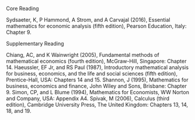 Core Reading

Sydsaeter, K, P Hammond, A Strom, and A Carvajal (2016), Essential mathematics for economic analysis (fifth edition), Pearson Education, Italy: Chapter 9.

Supplementary Reading

Chiang, AC, and K Wainwright (2005), Fundamental methods of mathematical economics (fourth edition), McGraw-Hill, Singapore: Chapter 14.
Haeussler, EF Jr, and RS Paul (1987), Introductory mathematical analysis for business, economics, and the life and social sciences (fifth edition), Prentice-Hall, USA: Chapters 14 and 15.
Shannon, J (1995), Mathematics for business, economics and finance, John Wiley and Sons, Brisbane: Chapter 9.
Simon, CP, and L Blume (1994), Mathematics for Economists, WW Norton and Company, USA: Appendix A4.
Spivak, M (2006), Calculus (third edition), Cambridge University Press, The United Kingdom: Chapters 13, 14, 18, and 19.
